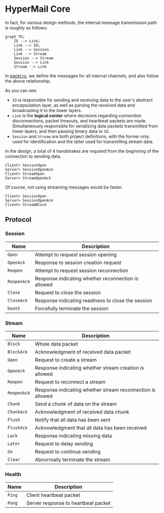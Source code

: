# HyperMail Core
In fact, for various design methods, the internal message transmission path is roughly as follows:

``` mermaid
graph TD;
	IO --> Link;
	Link --> IO;
	Link --> Session
	Link --> Stream
	Session --> Stream
	Session --> Link
	Stream --> Link
```

In [packt.rs](./packet.rs), we define the messages for all internal channels, and also follow the above relationship.

As you can see:

+ `IO` is responsible for sending and receiving data to the user's abstract encapsulation layer, as well as parsing the received data and broadcasting it to the lower layers.
+ `Link` is the **logical center** where decisions regarding connection disconnections, packet timeouts, and heartbeat packets are made. Simultaneously responsible for serializing data packets transmitted from lower layers, and then passing binary data to `IO`.
+ `Session` and `Stream` are both project definitions, with the former only used for identification and the latter used for transmitting stream data.

In the design, a total of 4 handshakes are required from the beginning of the connection to sending data.

```
Client> SessionOpen
Server> SessionOpenAck
Client> StreamOpen
Server> StreamOpenAck
```

Of course, not using streaming messages would be faster.

```
Client> SessionOpen
Server> SessionOpenAck
Client> StreamBlock
```

## Protocol

### Session

| Name               | Description                                         |
| ------------------ | --------------------------------------------------- |
| `Open` | Attempt to request session opening |
| `OpenAck` | Response to session creation request |
| `Reopen` | Attempt to request session reconnection |
| `ReopenAck` | Response indicating whether reconnection is allowed |
| `Close` | Request to close the session |
| `CloseAck` | Response indicating readiness to close the session |
| `Death` | Forcefully terminate the session |

### Stream

| Name              | Description                                                |
| ----------------- | ---------------------------------------------------------- |
| `Block`     | Whole data packet                                          |
| `BlockAck`  | Acknowledgment of received data packet                     |
| `Open`      | Request to create a stream                                 |
| `OpenAck`   | Response indicating whether stream creation is allowed     |
| `Reopen`    | Request to reconnect a stream                              |
| `ReopenAck` | Response indicating whether stream reconnection is allowed |
| `Chunk`     | Send a chunk of data on the stream                         |
| `ChunkAck`  | Acknowledgment of received data chunk                      |
| `Flush`     | Notify that all data has been sent                         |
| `FlushAck`  | Acknowledgment that all data has been received             |
| `Lack`      | Response indicating missing data                           |
| `Later`     | Request to delay sending                                   |
| `Go`        | Request to continue sending                                |
| `Clear`     | Abnormally terminate the stream                            |

### Health

| Name         | Description                         |
| ------------ | ----------------------------------- |
| `Ping` | Client heartbeat packet             |
| `Pong` | Server response to heartbeat packet |
